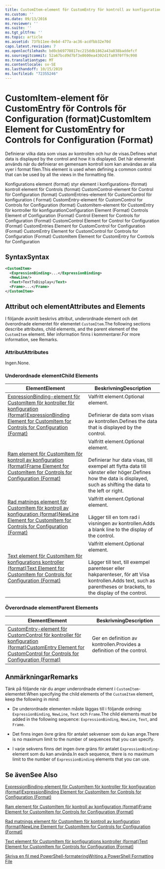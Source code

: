```yaml
---
title: CustomItem-element för CustomEntry för kontroll av konfiguration (format) | Microsoft Docs
ms.custom: ''
ms.date: 09/13/2016
ms.reviewer: ''
ms.suite: ''
ms.tgt_pltfrm: ''
ms.topic: article
ms.assetid: 73fb11ee-0ebd-477a-ac36-acdfbb32e70d
caps.latest.revision: 7
ms.openlocfilehash: bd0cb69770817ec215ddb1862a43a838baddefcf
ms.sourcegitcommit: 52a67bcd9d7bf3e8600ea4302d1fa8970ff9c998
ms.translationtype: MT
ms.contentlocale: sv-SE
ms.lasthandoff: 10/15/2019
ms.locfileid: "72355246"
---
```

# <a name="customitem-element-for-customentry-for-controls-for-configuration-format"></a><span data-ttu-id="27321-102">CustomItem-element för CustomEntry för Controls för Configuration (format)</span><span class="sxs-lookup"><span data-stu-id="27321-102">CustomItem Element for CustomEntry for Controls for Configuration (Format)</span></span>

<span data-ttu-id="27321-103">Definierar vilka data som visas av kontrollen och hur de visas.</span><span class="sxs-lookup"><span data-stu-id="27321-103">Defines what data is displayed by the control and how it is displayed.</span></span> <span data-ttu-id="27321-104">Det här elementet används när du definierar en gemensam kontroll som kan användas av alla vyer i format filen.</span><span class="sxs-lookup"><span data-stu-id="27321-104">This element is used when defining a common control that can be used by all the views in the formatting file.</span></span>

<span data-ttu-id="27321-105">Konfigurations element (format) styr element i konfigurations-(format) kontroll element för Controls (format) CustomControl-element för Control för Configuration (format) CustomEntries-element för CustomControl för konfiguration ( Format) CustomEntry-element för CustomControl for Controls for Configuration (format) CustomItem-element för CustomEntry för kontroller för konfiguration</span><span class="sxs-lookup"><span data-stu-id="27321-105">Configuration Element (Format) Controls Element of Configuration (Format) Control Element for Controls for Configuration (Format) CustomControl Element for Control for Configuration (Format) CustomEntries Element for CustomControl for Configuration (Format) CustomEntry Element for CustomControl for Controls for Configuration (Format) CustomItem Element for CustomEntry for Controls for Configuration</span></span>

## <a name="syntax"></a><span data-ttu-id="27321-106">Syntax</span><span class="sxs-lookup"><span data-stu-id="27321-106">Syntax</span></span>

```xml
<CustomItem>
  <ExpressionBinding>...</ExpressionBinding>
  <NewLine/>
  <Text>TextToDisplay</Text>
  <Frame>...</Frame>
</CustomItem>
```

## <a name="attributes-and-elements"></a><span data-ttu-id="27321-107">Attribut och element</span><span class="sxs-lookup"><span data-stu-id="27321-107">Attributes and Elements</span></span>

<span data-ttu-id="27321-108">I följande avsnitt beskrivs attribut, underordnade element och det överordnade elementet för elementet `CustomItem`.</span><span class="sxs-lookup"><span data-stu-id="27321-108">The following sections describe attributes, child elements, and the parent element of the `CustomItem` element.</span></span> <span data-ttu-id="27321-109">Mer information finns i kommentarer.</span><span class="sxs-lookup"><span data-stu-id="27321-109">For more information, see Remarks.</span></span>

### <a name="attributes"></a><span data-ttu-id="27321-110">Attribut</span><span class="sxs-lookup"><span data-stu-id="27321-110">Attributes</span></span>

<span data-ttu-id="27321-111">Ingen.</span><span class="sxs-lookup"><span data-stu-id="27321-111">None.</span></span>

### <a name="child-elements"></a><span data-ttu-id="27321-112">Underordnade element</span><span class="sxs-lookup"><span data-stu-id="27321-112">Child Elements</span></span>

|<span data-ttu-id="27321-113">Element</span><span class="sxs-lookup"><span data-stu-id="27321-113">Element</span></span>|<span data-ttu-id="27321-114">Beskrivning</span><span class="sxs-lookup"><span data-stu-id="27321-114">Description</span></span>|
|-------------|-----------------|
|[<span data-ttu-id="27321-115">ExpressionBinding-element för CustomItem för kontroller för konfiguration (format)</span><span class="sxs-lookup"><span data-stu-id="27321-115">ExpressionBinding Element for CustomItem for Controls for Configuration (Format)</span></span>](./expressionbinding-element-for-customitem-for-controls-for-configuration-format.md)|<span data-ttu-id="27321-116">Valfritt element.</span><span class="sxs-lookup"><span data-stu-id="27321-116">Optional element.</span></span><br /><br /> <span data-ttu-id="27321-117">Definierar de data som visas av kontrollen.</span><span class="sxs-lookup"><span data-stu-id="27321-117">Defines the data that is displayed by the control.</span></span>|
|[<span data-ttu-id="27321-118">Ram element för CustomItem för kontroll av konfiguration (format)</span><span class="sxs-lookup"><span data-stu-id="27321-118">Frame Element for CustomItem for Controls for Configuration (Format)</span></span>](./frame-element-for-customitem-for-controls-for-configuration-format.md)|<span data-ttu-id="27321-119">Valfritt element.</span><span class="sxs-lookup"><span data-stu-id="27321-119">Optional element.</span></span><br /><br /> <span data-ttu-id="27321-120">Definierar hur data visas, till exempel att flytta data till vänster eller höger.</span><span class="sxs-lookup"><span data-stu-id="27321-120">Defines how the data is displayed, such as shifting the data to the left or right.</span></span>|
|[<span data-ttu-id="27321-121">Rad matnings element för CustomItem för kontroll av konfiguration (format)</span><span class="sxs-lookup"><span data-stu-id="27321-121">NewLine Element for CustomItem for Controls for Configuration (Format)</span></span>](./newline-element-for-customitem-for-controls-for-configuration-format.md)|<span data-ttu-id="27321-122">Valfritt element.</span><span class="sxs-lookup"><span data-stu-id="27321-122">Optional element.</span></span><br /><br /> <span data-ttu-id="27321-123">Lägger till en tom rad i visningen av kontrollen.</span><span class="sxs-lookup"><span data-stu-id="27321-123">Adds a blank line to the display of the control.</span></span>|
|[<span data-ttu-id="27321-124">Text element för CustomItem för konfigurations kontroller (format)</span><span class="sxs-lookup"><span data-stu-id="27321-124">Text Element for CustomItem for Controls for Configuration (Format)</span></span>](./text-element-for-customitem-for-controls-for-configuration-format.md)|<span data-ttu-id="27321-125">Valfritt element.</span><span class="sxs-lookup"><span data-stu-id="27321-125">Optional element.</span></span><br /><br /> <span data-ttu-id="27321-126">Lägger till text, till exempel parenteser eller hakparenteser, för att Visa kontrollen.</span><span class="sxs-lookup"><span data-stu-id="27321-126">Adds text, such as parentheses or brackets, to the display of the control.</span></span>|

### <a name="parent-elements"></a><span data-ttu-id="27321-127">Överordnade element</span><span class="sxs-lookup"><span data-stu-id="27321-127">Parent Elements</span></span>

|<span data-ttu-id="27321-128">Element</span><span class="sxs-lookup"><span data-stu-id="27321-128">Element</span></span>|<span data-ttu-id="27321-129">Beskrivning</span><span class="sxs-lookup"><span data-stu-id="27321-129">Description</span></span>|
|-------------|-----------------|
|[<span data-ttu-id="27321-130">CustomEntry-element för CustomControl för kontroller för konfiguration (format)</span><span class="sxs-lookup"><span data-stu-id="27321-130">CustomEntry Element for CustomControl for Controls for Configuration (Format)</span></span>](./customentry-element-for-customcontrol-for-controls-for-configuration-format.md)|<span data-ttu-id="27321-131">Ger en definition av kontrollen.</span><span class="sxs-lookup"><span data-stu-id="27321-131">Provides a definition of the control.</span></span>|

## <a name="remarks"></a><span data-ttu-id="27321-132">Anmärkningar</span><span class="sxs-lookup"><span data-stu-id="27321-132">Remarks</span></span>

<span data-ttu-id="27321-133">Tänk på följande när du anger underordnade element i `CustomItem`-elementet:</span><span class="sxs-lookup"><span data-stu-id="27321-133">When specifying the child elements of the `CustomItem` element, keep the following in mind:</span></span>

- <span data-ttu-id="27321-134">De underordnade elementen måste läggas till i följande ordning: `ExpressionBinding`, `NewLine`, `Text` och `Frame`.</span><span class="sxs-lookup"><span data-stu-id="27321-134">The child elements must be added in the following sequence: `ExpressionBinding`, `NewLine`, `Text`, and `Frame`.</span></span>

- <span data-ttu-id="27321-135">Det finns ingen övre gräns för antalet sekvenser som du kan ange.</span><span class="sxs-lookup"><span data-stu-id="27321-135">There is no maximum limit to the number of sequences that you can specify.</span></span>

- <span data-ttu-id="27321-136">I varje sekvens finns det ingen övre gräns för antalet `ExpressionBinding`-element som du kan använda.</span><span class="sxs-lookup"><span data-stu-id="27321-136">In each sequence, there is no maximum limit to the number of `ExpressionBinding` elements that you can use.</span></span>

## <a name="see-also"></a><span data-ttu-id="27321-137">Se även</span><span class="sxs-lookup"><span data-stu-id="27321-137">See Also</span></span>

[<span data-ttu-id="27321-138">ExpressionBinding-element för CustomItem för kontroller för konfiguration (format)</span><span class="sxs-lookup"><span data-stu-id="27321-138">ExpressionBinding Element for CustomItem for Controls for Configuration (Format)</span></span>](./expressionbinding-element-for-customitem-for-controls-for-configuration-format.md)

[<span data-ttu-id="27321-139">Ram element för CustomItem för kontroll av konfiguration (format)</span><span class="sxs-lookup"><span data-stu-id="27321-139">Frame Element for CustomItem for Controls for Configuration (Format)</span></span>](./frame-element-for-customitem-for-controls-for-configuration-format.md)

[<span data-ttu-id="27321-140">Rad matnings element för CustomItem för kontroll av konfiguration (format)</span><span class="sxs-lookup"><span data-stu-id="27321-140">NewLine Element for CustomItem for Controls for Configuration (Format)</span></span>](./newline-element-for-customitem-for-controls-for-configuration-format.md)

[<span data-ttu-id="27321-141">Text element för CustomItem för konfigurations kontroller (format)</span><span class="sxs-lookup"><span data-stu-id="27321-141">Text Element for CustomItem for Controls for Configuration (Format)</span></span>](./text-element-for-customitem-for-controls-for-configuration-format.md)

[<span data-ttu-id="27321-142">Skriva en fil med PowerShell-formatering</span><span class="sxs-lookup"><span data-stu-id="27321-142">Writing a PowerShell Formatting File</span></span>](./writing-a-powershell-formatting-file.md)
